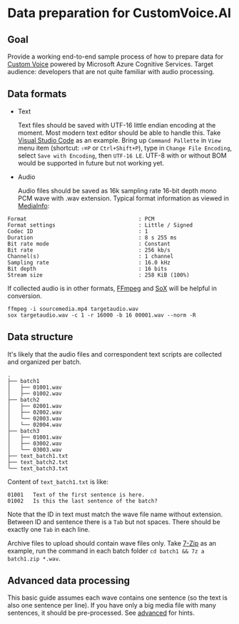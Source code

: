 # Data preparation for CustomVoice.AI

## Goal

Provide a working end-to-end sample process of how to prepare data for [Custom Voice](https://customvoice.ai) powered by Microsoft Azure Cognitive Services. Target audience: developers that are not quite familiar with audio processing.

## Data formats

* Text

  Text files should be saved with UTF-16 little endian encoding at the moment. Most modern text editor should be able to handle this. Take [Visual Studio Code](https://code.visualstudio.com) as an example. Bring up `Command Pallette` in `View` menu item (shortcut: `⇧⌘P` or `Ctrl+Shift+P`), type in `Change File Encoding`, select `Save with Encoding`, then `UTF-16 LE`. UTF-8 with or without BOM would be supported in future but not working yet.

* Audio

  Audio files should be saved as 16k sampling rate 16-bit depth mono PCM wave with .wav extension. Typical format information as viewed in [MediaInfo](https://mediaarea.net/en/MediaInfo):

```text
Format                                   : PCM
Format settings                          : Little / Signed
Codec ID                                 : 1
Duration                                 : 8 s 255 ms
Bit rate mode                            : Constant
Bit rate                                 : 256 kb/s
Channel(s)                               : 1 channel
Sampling rate                            : 16.0 kHz
Bit depth                                : 16 bits
Stream size                              : 258 KiB (100%)
```

  If collected audio is in other formats, [FFmpeg](https://www.ffmpeg.org) and [SoX](http://sox.sourceforge.net) will be helpful in conversion.

```shell
ffmpeg -i sourcemedia.mp4 targetaudio.wav
sox targetaudio.wav -c 1 -r 16000 -b 16 00001.wav --norm -R
```

## Data structure

It's likely that the audio files and correspondent text scripts are collected and organized per batch.

```text
.
├── batch1
│   ├── 01001.wav
│   ├── 01002.wav
├── batch2
│   ├── 02001.wav
│   ├── 02002.wav
│   └── 02003.wav
│   └── 02004.wav
├── batch3
│   ├── 01001.wav
│   ├── 03002.wav
│   └── 03003.wav
├── text_batch1.txt
├── text_batch2.txt
└── text_batch3.txt
```

Content of `text_batch1.txt` is like:

```text
01001	Text of the first sentence is here.
01002	Is this the last sentence of the batch?
```

Note that the ID in text must match the wave file name without extension. Between ID and sentence there is a `Tab` but not spaces. There should be exactly one `Tab` in each line.

Archive files to upload should contain wave files only. Take [7-Zip](https://www.7-zip.org) as an example, run the command in each batch folder `cd batch1 && 7z a batch1.zip *.wav`.

## Advanced data processing

This basic guide assumes each wave contains one sentence (so the text is also one sentence per line). If you have only a big media file with many sentences, it should be pre-processed. See [advanced](code/README.md) for hints.
